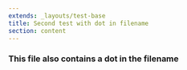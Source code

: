 ```yaml
---
extends: _layouts/test-base
title: Second test with dot in filename
section: content
---
```

### This file also contains a dot in the filename
